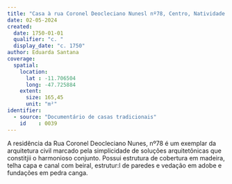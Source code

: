 ```yaml
---
title: "Casa à rua Coronel Deocleciano Nunesl nº78, Centro, Natividade - TO"
date: 02-05-2024
created:
  date: 1750-01-01
  qualifier: "c. "
  display_date: "c. 1750"
author: Eduarda Santana
coverage:
  spatial:
    location:
      lat : -11.706504
      long: -47.725884
    extent:
      size: 165,45
      unit: "m²"
identifier:
  - source: "Documentário de casas tradicionais"
    id    : 0039
---
```


A residência da Rua Coronel Deocleciano Nunes, nº78 é um exemplar da arquitetura civil marcado pela simplicidade de soluções arquitetõnicas que constitjii o harmonioso conjunto. Possui estrutura de cobertura em madeira, telha capa e canal com beiral, estrutur:l de paredes e vedação em adobe e fundações em pedra canga.
